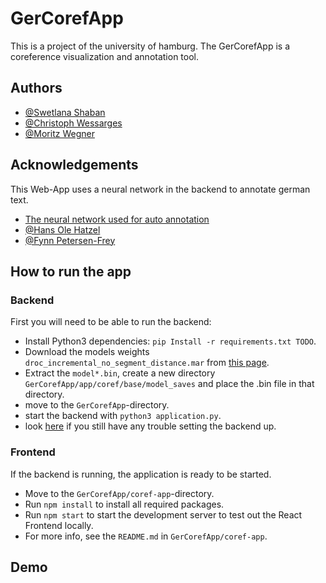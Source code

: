 # GerCorefApp

This is a project of the university of hamburg. The GerCorefApp is a coreference visualization and annotation tool.

## Authors

- [@Swetlana Shaban](https://github.com/SwetlanaShaban)
- [@Christoph Wessarges](https://github.com/ChrisWess)
- [@Moritz Wegner](https://github.com/MoWe97)


## Acknowledgements
This Web-App uses a neural network in the backend to annotate german text.  
 - [The neural network used for auto annotation](https://github.com/uhh-lt/neural-coref)
 - [@Hans Ole Hatzel](https://github.com/hatzel)
 - [@Fynn Petersen-Frey](https://github.com/fynnos)


## How to run the app

### Backend
First you will need to be able to run the backend:
 - Install Python3 dependencies: `pip Install -r requirements.txt TODO`.
 - Download the models weights `droc_incremental_no_segment_distance.mar` from [this page](https://github.com/uhh-lt/neural-coref/releases).
 - Extract the `model*.bin`, create a new directory `GerCorefApp/app/coref/base/model_saves` and place the .bin file in that directory.
 - move to the `GerCorefApp`-directory.
 - start the backend with `python3 application.py`.
 - look [here](https://github.com/uhh-lt/neural-coref) if you still have any trouble setting the backend up.

### Frontend
If the backend is running, the application is ready to be started. 
 - Move to the `GerCorefApp/coref-app`-directory.
 - Run `npm install` to install all required packages.
 - Run `npm start` to start the development server to test out the React Frontend locally.
 - For more info, see the `README.md` in `GerCorefApp/coref-app`.

## Demo

